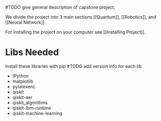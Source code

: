 #TODO give general description of capstone project.

We divide the project into 3 main sections [[Quantum]], [[Robotics]], and [[Neural Network]].

For installing the project on your computer see [[Installing Project]].
# Libs Needed
Install these libraries with pip #TODO add version info for each lib
- IPython
- matplotlib
- pylatexenc
- qiskit
- qiskit-aer
- qiskit_algorithms
- qiskit-ibm-runtime
- qiskit-machine-learning


